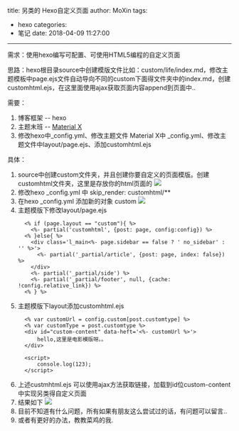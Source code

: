 title: 另类的  Hexo自定义页面
author: MoXin
tags:
  - hexo
categories:
  - 笔记
date: 2018-04-09 11:27:00
---
需求：使用hexo编写可配置、可使用HTML5编程的自定义页面

思路：hexo根目录source中创建模版文件比如：custom/life/index.md，修改主题模板中page.ejs文件自动导向不同的custom下面得文件夹中的index.md，创建customhtml.ejs，在这里面使用ajax获取页面内容append到页面中..

<!--more-->

需要：

1. 博客框架 -- hexo
2. 主题末班 -- [Material X](https://xaoxuu.com/wiki/material-x/index.html)
3. 修改hexo中_config.yml、修改主题文件 Material X中 _config.yml、修改主题文件中layout/page.ejs、添加customhtml.ejs

具体：

1. source中创建custom文件夹，并且创建你要自定义的页面模版。创建customhtml文件夹，这里是存放你的html页面的
   ![](https://xianlongku.gitee.io/pic/2019/4/hexocustom-001.jpg)
2. 修改hexo _config.yml 中 skip_render: customhtml/**
3. 在hexo _config.yml 添加新的对象 custom 
   ![](https://xianlongku.gitee.io/pic/2019/4/hexocustom-002.jpg)
4. 主题模版下修改layout/page.ejs
    ```
      <% if (page.layout == "custom"){ %>
        <%- partial('customhtml', {post: page, config:config}) %>
      <% }else{ %>
        <div class='l_main<%- page.sidebar == false ? ' no_sidebar' : '' %>'>
          <%- partial('_partial/article', {post: page, index: false}) %>
        </div>
        <%- partial('_partial/side') %>
        <%- partial('_partial/footer', null, {cache: !config.relative_link}) %>
      <% } %>
    ```
5. 主题模版下layout添加customhtml.ejs
     ```
       <% var customUrl = config.custom[post.customtype] %>
       <% var customType = post.customtype %>
       <div id="custom-content" data-heft='<%- customUrl %>'>
           hello,这里是电影模版呀。。
       </div>
       
       <script>
           console.log(123);
       </script>
     ```
4. 上述custmhtml.ejs 可以使用ajax方法获取链接，加载到id位custom-content 中实现另类得自定义页面
5. 结果如下
   ![](https://xianlongku.gitee.io/pic/2019/4/hexocustom-003.jpg)
6. 目前不知道有什么问题，所有如果有朋友这么尝试过的话，有问题可以留言..
7. 或者有更好的办法，教教菜鸡的我.







